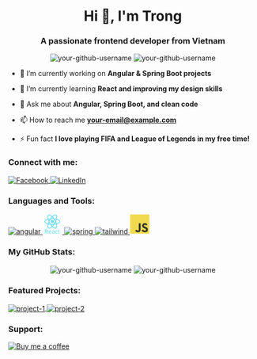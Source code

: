 <h1 align="center">Hi 👋, I'm Trong</h1>
<h3 align="center">A passionate frontend developer from Vietnam</h3>

<p align="center">
  <img src="https://komarev.com/ghpvc/?username=your-github-username&label=Profile%20views&color=0e75b6&style=flat" alt="your-github-username" />
  <img src="https://img.shields.io/github/followers/your-github-username?label=Followers" alt="your-github-username" />
</p>

- 🔭 I’m currently working on **Angular & Spring Boot projects**

- 🌱 I’m currently learning **React and improving my design skills**

- 💬 Ask me about **Angular, Spring Boot, and clean code**

- 📫 How to reach me **your-email@example.com**

- ⚡ Fun fact **I love playing FIFA and League of Legends in my free time!**

<h3 align="left">Connect with me:</h3>
<p align="left">
  <a href="https://www.facebook.com/profile.php?id=100051938359303" target="_blank">
    <img align="center" src="https://raw.githubusercontent.com/rahuldkjain/github-profile-readme-generator/master/src/images/icons/Social/facebook.svg" alt="Facebook" height="30" width="40" />
  </a>
  <a href="https://www.linkedin.com/in/your-linkedin-profile" target="_blank">
    <img align="center" src="https://raw.githubusercontent.com/rahuldkjain/github-profile-readme-generator/master/src/images/icons/Social/linked-in-alt.svg" alt="LinkedIn" height="30" width="40" />
  </a>
</p>

<h3 align="left">Languages and Tools:</h3>
<p align="left">
  <a href="https://angular.io" target="_blank" rel="noreferrer">
    <img src="https://angular.io/assets/images/logos/angular/angular.svg" alt="angular" width="40" height="40"/>
  </a>
  <a href="https://reactjs.org/" target="_blank" rel="noreferrer">
    <img src="https://raw.githubusercontent.com/devicons/devicon/master/icons/react/react-original-wordmark.svg" alt="react" width="40" height="40"/>
  </a>
  <a href="https://spring.io/" target="_blank" rel="noreferrer">
    <img src="https://www.vectorlogo.zone/logos/springio/springio-icon.svg" alt="spring" width="40" height="40"/>
  </a>
  <a href="https://tailwindcss.com/" target="_blank" rel="noreferrer">
    <img src="https://www.vectorlogo.zone/logos/tailwindcss/tailwindcss-icon.svg" alt="tailwind" width="40" height="40"/>
  </a>
  <a href="https://developer.mozilla.org/en-US/docs/Web/JavaScript" target="_blank" rel="noreferrer">
    <img src="https://raw.githubusercontent.com/devicons/devicon/master/icons/javascript/javascript-original.svg" alt="javascript" width="40" height="40"/>
  </a>
  <!-- Add more tools and languages as needed -->
</p>

<h3 align="left">My GitHub Stats:</h3>
<p align="center">
  <img align="center" src="https://github-readme-stats.vercel.app/api?username=your-github-username&show_icons=true&theme=radical" alt="your-github-username" />
  <img align="center" src="https://github-readme-stats.vercel.app/api/top-langs/?username=your-github-username&layout=compact&theme=radical" alt="your-github-username" />
</p>

<h3 align="left">Featured Projects:</h3>
<p align="left">
  <a href="https://github.com/your-github-username/project-1" target="_blank">
    <img align="center" src="https://github-readme-stats.vercel.app/api/pin/?username=your-github-username&repo=project-1&theme=radical" alt="project-1" />
  </a>
  <a href="https://github.com/your-github-username/project-2" target="_blank">
    <img align="center" src="https://github-readme-stats.vercel.app/api/pin/?username=your-github-username&repo=project-2&theme=radical" alt="project-2" />
  </a>
</p>

<h3 align="left">Support:</h3>
<p><a href="https://www.buymeacoffee.com/your-profile"> <img src="https://cdn.buymeacoffee.com/buttons/v2/default-yellow.png" height="50" width="210" alt="Buy me a coffee" /></a></p>
